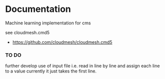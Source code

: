 Documentation
=============

Machine learning implementation for cms

see cloudmesh.cmd5

* https://github.com/cloudmesh/cloudmesh.cmd5
### TO DO
further develop use of input file i.e. read in line by line and assign each line to a value currently it just takes the first line. 
